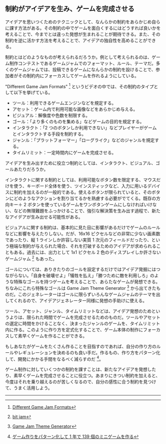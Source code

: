 ## 制約がアイデアを生み、ゲームを完成させる

アイデアを思いつくためのテクニックとして、なんらかの制約をあらかじめ自らに課す方法がある。その制約の中でゲームを面白くするにはどうすれば良いかを考えることで、今までとは違った発想が生まれることが期待できる。また、その制約を逆に活かす方法を考えることで、アイデアの独自性を高めることができる。

制約とはどのようなものが考えられるだろうか。例として考えられるのは、ゲーム制作コンテストであるゲームジャムでのフォーマット、ルール、テーマだ。多くのゲームジャムでは、投稿できるゲームになんらかの制約を設けることで、参加者がその制約内にフォーカスしてゲームを作れるようにしている。

"Different Game Jam Formats" [^1] というビデオの中では、その制約のタイプとして以下を挙げている。

- ツール：利用できるゲームエンジンなどを規定する。
- アセット：ゲーム内で利用可能な画像などをあらかじめ与える。
- ビジュアル：解像度や色数を制限する。
- ゴール：「より多くのものを集める」などゲームの目的を規定する。
- インタラクト：「2 つのボタンしか利用できない」などプレイヤーがゲームとインタラクトする手段を制約する。
- ジャンル：「プラットフォーマー」「ローグライク」などのジャンルを規定する。
- タイムリミット：一定時間内にゲームを完成させる。

アイデアを生み出すために役立つ制約としては、インタラクト、ビジュアル、ゴールあたりだろうか。

インタラクトに関する制約としては、利用可能なボタン数を限定する、マウスだけを使う、キーボード全体を使う、ツインスティックなど、入力に用いるデバイスに制約を加えるのが一般的である。使えるボタンが限られていると、そのボタンにどのようなアクションを割り当てるかを熟慮する必要がでてくる。既存の方向キー＋ 2 ボタンを使っているゲームをワンボタンゲームにしなければいけない、などの無理難題をふっかけることで、強引な解決策を生み出す過程で、新たなアイデアが生み出せる可能性がある。

ビジュアルに関する制約は、基本的に見た目に影響があるだけでゲームのルールなどに影響を与えたりしない。だが、16x16 ピクセルなどの非常に少ない画素数であったり、縦 1 ラインしか許容しない実質 1 次元のフィールドだったり、という極端な制約が与えられた場合、それを打破するためのアイデアが求められることもある。過去には、出力として 1x1 ピクセル 2 色のディスプレイしか許さないゲームジャム [^2] もあった。

ゴールについては、ありきたりのゴールを設定するだけではアイデア発掘にはつながらない。「自身を破壊せよ」「犠牲を払え」「勝つために敵を利用しろ」のような特殊なゴールを持つゲームを考えることで、あらたなゲームが発想できる。ちなみにこれら特殊なゴールは Game Jam Theme Generator [^3] から出てきたものだ。このジェネレーターはゴールに限らずいろんなゲームジャムのテーマを出してくれるので、アイデアジェネレーター同様に発想の手助けに使える。

ツール、アセット、ジャンル、タイムリミットなどは、アイデア発想のためというよりは、限られた時間でゲームを完成させるためのものだ。ツールやアセットの選定に時間をかけることなく、決まったジャンルのゲームを、タイムリミット内に作る。このように作り方を定式化することで、ゲーム本体の制作にフォーカスして素早くゲームを作ることができる。

もしあなたがゲームをたくさん作ることを目指すのであれば、自分の作り方のルールやレギュレーションを決めるのも良い手だ。作るもの、作り方をパターン化して、開発にかかる手間をなるべく減らすのだ [^4]。

ゲーム制作に対していくつかの制約を課すことは、新たなアイデアを発想したり、素早くゲームを完成させることに役立つ。あまりにきつい制約を加えると、今度はそれを乗り越えるのが苦しくなるので、自分の感性に合う制約を見つけて、うまく活用しよう。

---

[^1]: [Different Game Jam Formats](https://www.youtube.com/watch?v=P7WgK1AZnmM)
[^2]: [bit jam](https://itch.io/jam/bit-jam)
[^3]: [Game Jam Theme Generator](https://letsmakeagame.net/game-jam-theme-generator/)
[^4]: [ゲーム作りをパターン化して 1 年で 139 個のミニゲームを作る](https://aba.hatenablog.com/entry/2021/12/28/192244)
